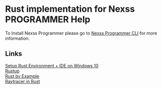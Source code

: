 # Rust implementation for Nexss PROGRAMMER Help

To Install Nexss Programmer please go to [Nexss Programmer CLI](https://github.com/nexssp/cli#readme) for more information.

## Links
[Setup Rust Environment + IDE on Windows 10](https://www.shadercat.com/setting-up-a-rust-development-environment-on-windows-10/)  
[Rustup](https://github.com/rust-lang/rustup)  
[Rust by Example](https://doc.rust-lang.org/rust-by-example/index.html)  
[Raytracer in Rust](https://bheisler.github.io/post/writing-raytracer-in-rust-part-1/)
